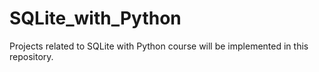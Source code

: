 # SQLite_with_Python
Projects related to SQLite with Python course will be implemented in this repository.
